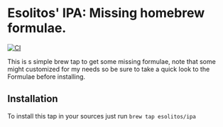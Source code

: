# Esolitos' IPA: Missing homebrew formulae.

[![CI](https://github.com/esolitos/homebrew-ipa/actions/workflows/ci.yml/badge.svg)](https://github.com/esolitos/homebrew-ipa/actions/workflows/ci.yml)

This is s simple brew tap to get some missing formulae, note that some might customized for my needs so be sure to take a quick look to the Formulae before installing.

## Installation

To install this tap in your sources just run `brew tap esolitos/ipa`
